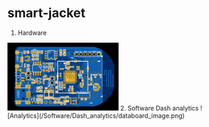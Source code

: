 # smart-jacket
1. Hardware
  <img src="/Hardware/view.jpeg"  width="250" alt="My cool logo"/>
2. Software
   Dash analytics
   ![Analytics](/Software/Dash_analytics/databoard_image.png)  